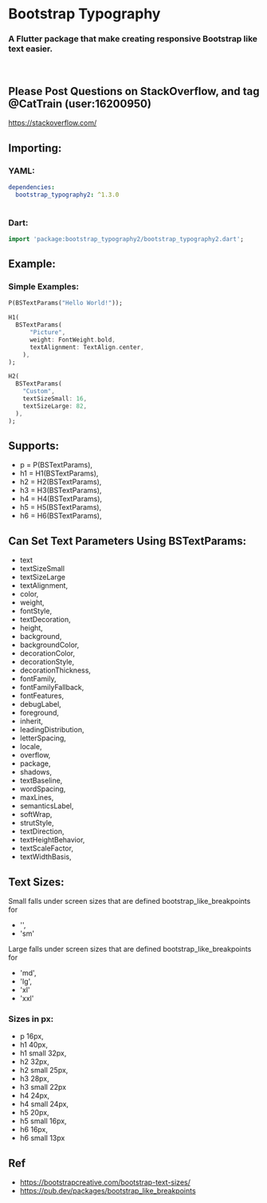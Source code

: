 <!-- 
    Bradley Honeyman
    Oct 6, 2021
-->

# Bootstrap Typography
### A Flutter package that make creating responsive Bootstrap like text easier.  
  <br />

  ## Please Post Questions on StackOverflow, and tag @CatTrain (user:16200950)
  https://stackoverflow.com/

  ## Importing:
  ### YAML:
  ```yaml
  dependencies:
    bootstrap_typography2: ^1.3.0
    
  ```
  ### Dart:
  ```dart
  import 'package:bootstrap_typography2/bootstrap_typography2.dart';
  ```

  ## Example:

  ### Simple Examples:
  ```dart
  P(BSTextParams("Hello World!"));
  ```
  ```dart
  H1(
    BSTextParams(
        "Picture",
        weight: FontWeight.bold,
        textAlignment: TextAlign.center,
      ),
  );
  ```
  ```dart
H2(
    BSTextParams(
      "Custom",
      textSizeSmall: 16,
      textSizeLarge: 82,
    ),
);
  ```

  ## Supports:
  - p = P(BSTextParams),
  - h1 = H1(BSTextParams),
  - h2 = H2(BSTextParams),
  - h3 = H3(BSTextParams),
  - h4 = H4(BSTextParams),
  - h5 = H5(BSTextParams),
  - h6 = H6(BSTextParams),
  ## Can Set Text Parameters Using BSTextParams:
  - text
  - textSizeSmall
  - textSizeLarge
  - textAlignment,
  - color,
  - weight,
  - fontStyle,
  - textDecoration,
  - height,
- background,
- backgroundColor,
- decorationColor,
- decorationStyle,
- decorationThickness,
- fontFamily,
- fontFamilyFallback,
- fontFeatures,
- debugLabel,
- foreground,
- inherit,
- leadingDistribution,
- letterSpacing,
- locale,
- overflow,
- package,
- shadows,
- textBaseline,
- wordSpacing,
- maxLines,
- semanticsLabel,
- softWrap,
- strutStyle,
- textDirection,
- textHeightBehavior,
- textScaleFactor,
- textWidthBasis,

## Text Sizes:
  Small falls under screen sizes that are defined bootstrap_like_breakpoints for
  - '',
  - 'sm'

  Large falls under screen sizes that are defined bootstrap_like_breakpoints for
  - 'md',
  - 'lg',
  - 'xl'
  - 'xxl'

### Sizes in px:
  - p	16px,
  - h1 40px,
  - h1 small 32px,
  - h2 32px,
  - h2 small 25px,
  - h3 28px,
  - h3 small 22px
  - h4 24px,
  - h4 small 24px,
  - h5 20px,
  - h5 small 16px,
  - h6 16px,
  - h6 small 13px

  ## Ref
   - https://bootstrapcreative.com/bootstrap-text-sizes/ 
   - https://pub.dev/packages/bootstrap_like_breakpoints
